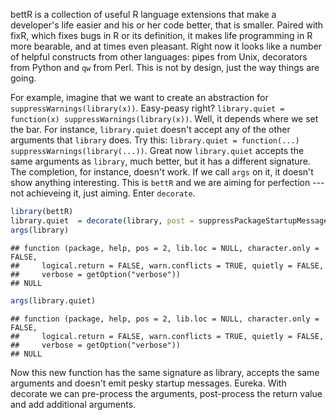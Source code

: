 bettR is a collection of useful R language extensions that make a developer's life easier and his or her code better, that is smaller. Paired with fixR, which fixes  bugs in R or its definition, it makes life programming in R more bearable, and at times even pleasant. Right now it looks like a  number of helpful constructs from other languages: pipes from Unix, decorators from Python and `qw` from Perl. This is not by design, just the way things are going.

For example, imagine that we want to create an abstraction for `suppressWarnings(library(x))`. Easy-peasy right? `library.quiet = function(x) suppressWarnings(library(x))`. Well, it depends where we set the bar. For instance, `library.quiet` doesn't accept any of the other arguments that `library` does. Try this: `library.quiet = function(...) suppressWarnings(library(...))`. Great now `library.quiet` accepts the same arguments as `library`, much better, but it has a different signature. The completion, for instance, doesn't work. If we call `args` on it, it doesn't show anything interesting. This is `bettR` and we are aiming for perfection --- not achieveing it, just aiming. Enter `decorate`. 



```r
library(bettR)
library.quiet  = decorate(library, post = suppressPackageStartupMessages)
args(library)
```

```
## function (package, help, pos = 2, lib.loc = NULL, character.only = FALSE, 
##     logical.return = FALSE, warn.conflicts = TRUE, quietly = FALSE, 
##     verbose = getOption("verbose")) 
## NULL
```

```r
args(library.quiet)
```

```
## function (package, help, pos = 2, lib.loc = NULL, character.only = FALSE, 
##     logical.return = FALSE, warn.conflicts = TRUE, quietly = FALSE, 
##     verbose = getOption("verbose")) 
## NULL
```

Now this new function has the same signature as library, accepts the same arguments and doesn't emit pesky startup messages. Eureka. With decorate we can pre-process the arguments, post-process the return value and add additional arguments. 
